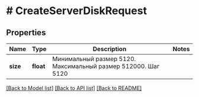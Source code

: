 # # CreateServerDiskRequest

## Properties

Name | Type | Description | Notes
------------ | ------------- | ------------- | -------------
**size** | **float** | Минимальный размер 5120. Максимальный размер 512000. Шаг 5120 |

[[Back to Model list]](../../README.md#models) [[Back to API list]](../../README.md#endpoints) [[Back to README]](../../README.md)

